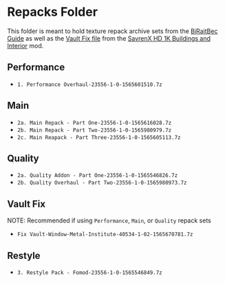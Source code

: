 Repacks Folder
==============
This folder is meant to hold texture repack archive sets from the [BiRaitBec Guide](https://www.nexusmods.com/fallout4/mods/23556?tab=files) as well as the [Vault Fix file](https://www.nexusmods.com/Core/Libs/Common/Widgets/DownloadPopUp?id=164279&game_id=1151) from the [SavrenX HD 1K Buildings and Interior](https://www.nexusmods.com/fallout4/mods/40534) mod.

Performance
-----------
- `1. Performance Overhaul-23556-1-0-1565601510.7z`

Main
----
- `2a. Main Repack - Part One-23556-1-0-1565616028.7z`
- `2b. Main Repack - Part Two-23556-1-0-1565980979.7z`
- `2c. Main Reapack - Part Three-23556-1-0-1565605113.7z`

Quality
-------
- `2a. Quality Addon - Part One-23556-1-0-1565546826.7z`
- `2b. Quality Overhaul - Part Two-23556-1-0-1565980973.7z`

Vault Fix
---------
NOTE: Recommended if using `Performance`, `Main`, or `Quality` repack sets

- `Fix Vault-Window-Metal-Institute-40534-1-02-1565670781.7z`

Restyle
-------
- `3. Restyle Pack - Fomod-23556-1-0-1565546849.7z`
